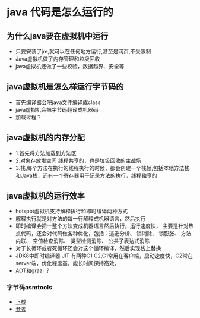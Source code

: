 # java 代码是怎么运行的

## 为什么java要在虚拟机中运行
- 只要安装了jre,就可以在任何地方运行,甚至是网页,不受限制
- Java虚拟机做了内存管理和垃圾回收
- java虚拟机还做了一些校验，数据越界、安全等

## java虚拟机是怎么样运行字节码的
- 首先编译器会吧java文件编译成class
- java虚拟机会把字节码翻译成机器码
- 加载过程？

## java虚拟机的内存分配
- 1.首先将方法加载到方法区
- 2.对象存放堆空间 线程共享的，也是垃圾回收的主战场
- 3.栈,每个方法在执行的线程执行的时候，都会创建一个栈帧,包括本地方法栈和Java栈，还有一个寄存器用于记录方法的执行，线程独享的

## java虚拟机的运行效率
- hotspot虚拟机支持解释执行和即时编译两种方式
- 解释执行就是对方法的每一行解释成机器语言，然后执行
- 即时编译会把一整个方法变成机器语言然后执行，运行速度快， 主要是针对热点代码，还会对代码做各种优化，包括：逃逸分析、 锁消除、 锁膨胀、 方法内联、 空值检查消除、 类型检测消除、 公共子表达式消除
- 对于长循环或者死循环还会对这个循环编译，然后实现栈上替换
- JDK8中即时编译器 JIT 有两种C1 C2,C1常用在客户端，启动速度快，C2常在server端，优化程度高，能长时间保持高效。
- AOT和graal ？

### 字节码asmtools
- [下载](https://github.com/hengyunabc/hengyunabc.github.io/files/2188258/asmtools-7.0.zip)
- [参考](https://www.jianshu.com/p/25dde2c4a8da)


